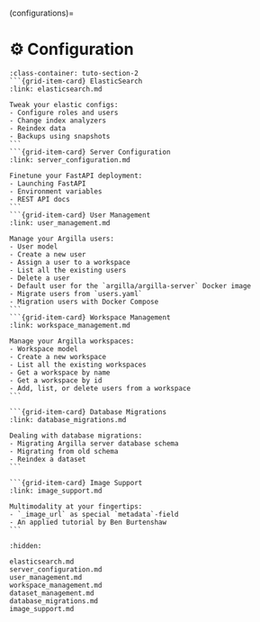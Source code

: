 (configurations)=
# ⚙️ Configuration

````{grid}  1 1 3 3
:class-container: tuto-section-2
```{grid-item-card} ElasticSearch
:link: elasticsearch.md

Tweak your elastic configs:
- Configure roles and users
- Change index analyzers
- Reindex data
- Backups using snapshots
```
```{grid-item-card} Server Configuration
:link: server_configuration.md

Finetune your FastAPI deployment:
- Launching FastAPI
- Environment variables
- REST API docs
```
```{grid-item-card} User Management
:link: user_management.md

Manage your Argilla users:
- User model
- Create a new user
- Assign a user to a workspace
- List all the existing users
- Delete a user
- Default user for the `argilla/argilla-server` Docker image
- Migrate users from `users.yaml`
- Migration users with Docker Compose
```
```{grid-item-card} Workspace Management
:link: workspace_management.md

Manage your Argilla workspaces:
- Workspace model
- Create a new workspace
- List all the existing workspaces
- Get a workspace by name
- Get a workspace by id
- Add, list, or delete users from a workspace
```

```{grid-item-card} Database Migrations
:link: database_migrations.md

Dealing with database migrations:
- Migrating Argilla server database schema
- Migrating from old schema
- Reindex a dataset
```

```{grid-item-card} Image Support
:link: image_support.md

Multimodality at your fingertips:
- `_image_url` as special `metadata`-field
- An applied tutorial by Ben Burtenshaw
```
````

```{toctree}
:hidden:

elasticsearch.md
server_configuration.md
user_management.md
workspace_management.md
dataset_management.md
database_migrations.md
image_support.md
```